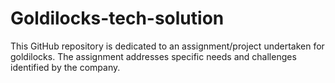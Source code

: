 # Goldilocks-tech-solution

This GitHub repository is dedicated to an assignment/project undertaken for goldilocks. The assignment addresses specific needs and challenges identified by the company.


